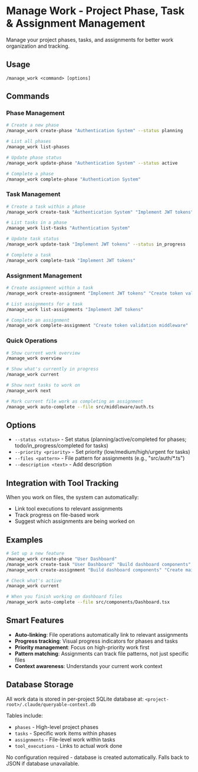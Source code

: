 # Manage Work - Project Phase, Task & Assignment Management

Manage your project phases, tasks, and assignments for better work organization and tracking.

## Usage

```
/manage_work <command> [options]
```

## Commands

### Phase Management
```bash
# Create a new phase
/manage_work create-phase "Authentication System" --status planning

# List all phases
/manage_work list-phases

# Update phase status
/manage_work update-phase "Authentication System" --status active

# Complete a phase
/manage_work complete-phase "Authentication System"
```

### Task Management
```bash
# Create a task within a phase
/manage_work create-task "Authentication System" "Implement JWT tokens" --priority high

# List tasks in a phase
/manage_work list-tasks "Authentication System"

# Update task status
/manage_work update-task "Implement JWT tokens" --status in_progress

# Complete a task
/manage_work complete-task "Implement JWT tokens"
```

### Assignment Management
```bash
# Create assignment within a task
/manage_work create-assignment "Implement JWT tokens" "Create token validation middleware" --files "src/middleware/*.ts"

# List assignments for a task
/manage_work list-assignments "Implement JWT tokens"

# Complete an assignment
/manage_work complete-assignment "Create token validation middleware"
```

### Quick Operations
```bash
# Show current work overview
/manage_work overview

# Show what's currently in progress
/manage_work current

# Show next tasks to work on
/manage_work next

# Mark current file work as completing an assignment
/manage_work auto-complete --file src/middleware/auth.ts
```

## Options

- `--status <status>` - Set status (planning/active/completed for phases; todo/in_progress/completed for tasks)
- `--priority <priority>` - Set priority (low/medium/high/urgent for tasks)
- `--files <pattern>` - File pattern for assignments (e.g., "src/auth/*.ts")
- `--description <text>` - Add description

## Integration with Tool Tracking

When you work on files, the system can automatically:
- Link tool executions to relevant assignments
- Track progress on file-based work
- Suggest which assignments are being worked on

## Examples

```bash
# Set up a new feature
/manage_work create-phase "User Dashboard"
/manage_work create-task "User Dashboard" "Build dashboard components" --priority high
/manage_work create-assignment "Build dashboard components" "Create main Dashboard.tsx" --files "src/components/Dashboard.tsx"

# Check what's active
/manage_work current

# When you finish working on dashboard files
/manage_work auto-complete --file src/components/Dashboard.tsx
```

## Smart Features

- **Auto-linking**: File operations automatically link to relevant assignments
- **Progress tracking**: Visual progress indicators for phases and tasks  
- **Priority management**: Focus on high-priority work first
- **Pattern matching**: Assignments can track file patterns, not just specific files
- **Context awareness**: Understands your current work context

## Database Storage

All work data is stored in per-project SQLite database at:
`<project-root>/.claude/queryable-context.db`

Tables include:
- `phases` - High-level project phases
- `tasks` - Specific work items within phases
- `assignments` - File-level work within tasks
- `tool_executions` - Links to actual work done

No configuration required - database is created automatically.
Falls back to JSON if database unavailable.